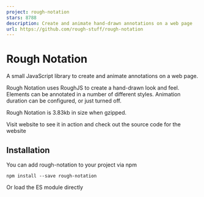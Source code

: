 ```yaml
---
project: rough-notation
stars: 8788
description: Create and animate hand-drawn annotations on a web page
url: https://github.com/rough-stuff/rough-notation
---
```


Rough Notation
==============

A small JavaScript library to create and animate annotations on a web page.

Rough Notation uses RoughJS to create a hand-drawn look and feel. Elements can be annotated in a number of different styles. Animation duration can be configured, or just turned off.

Rough Notation is 3.83kb in size when gzipped.

Visit website to see it in action and check out the source code for the website

Installation
------------

You can add rough-notation to your project via npm

```
npm install --save rough-notation
```

Or load the ES module directly

<script type\="module" src\="https://unpkg.com/rough-notation?module"\></script\>

Or load the IIFE version which created a `RoughNotation` object in your scope.

<script src\="https://unpkg.com/rough-notation/lib/rough-notation.iife.js"\></script\>

Usage
-----

Create an `annotation` object by passing the element to annotate, and a config to describe the annotation style. Once you have the annotation object, you can call `show()` on it to show the annotation

import { annotate } from 'rough-notation';
// Or using unpkg
// import { annotate } from 'https://unpkg.com/rough-notation?module';

const e \= document.querySelector('#myElement');
const annotation \= annotate(e, { type: 'underline' });
annotation.show();

_Note: This will add an SVG element as a sibling to the element, which may be troublesome in certain situations like in a `<table>`. You may want to create an inner `<span>` or `<div>` for the content to annotate._

Annotation Group
----------------

rough-notation provides a way to order the animation of annotations by creating an annotation-group. Pass the list of annotations to create a group. When show is called on the group, the annotations are animated in order.

import { annotate, annotationGroup } from 'rough-notation';

const a1 \= annotate(document.querySelector('#e1'), { type: 'underline' });
const a2 \= annotate(document.querySelector('#e3'), { type: 'box' });
const a3 \= annotate(document.querySelector('#e3'), { type: 'circle' });

const ag \= annotationGroup(\[a3, a1, a2\]);
ag.show();

Live examples
-------------

I have created some basic examples on Glitch for you to remix and play with the code:

Basic demo

Annotation group demo

Configuring the Annotation
--------------------------

When you create an annotation object, you pass in a config. The config only has one mandatory field, which is the `type` of the annotation. But you can configure the annotation in many ways.

#### type

This is a mandatory field. It sets the annotation style. Following are the list of supported annotation types:

-   **underline**: This style creates a sketchy underline below an element.
-   **box**: This style draws a box around the element.
-   **circle**: This style draws a circle around the element.
-   **highlight**: This style creates a highlight effect as if marked by a highlighter.
-   **strike-through**: This style draws horizontal lines through the element.
-   **crossed-off**: This style draws an 'X' across the element.
-   **bracket**: This style draws a bracket around an element, usually a paragraph of text. By default on the right side, but can be configured to any or all of _left, right, top, bottom_.

#### animate

Boolean property to turn on/off animation when annotating. Default value is `true`.

#### animationDuration

Duration of the animation in milliseconds. Default is `800ms`.

#### color

String value representing the color of the annotation sketch. Default value is `currentColor`.

#### strokeWidth

Width of the annotation strokes. Default value is `1`.

#### padding

Padding between the element and roughly where the annotation is drawn. Default value is `5` (in pixels). If you wish to specify different `top`, `left`, `right`, `bottom` paddings, you can set the value to an array akin to CSS style padding `[top, right, bottom, left]` or just `[top & bottom, left & right]`.

#### multiline

This property only applies to inline text. To annotate multiline text (each line separately), set this property to `true`.

#### iterations

By default annotations are drawn in two iterations, e.g. when underlining, drawing from left to right and then back from right to left. Setting this property can let you configure the number of iterations.

#### brackets

Value could be a string or an array of strings, each string being one of these values: **left, right, top, bottom**. When drawing a bracket, this configures which side(s) of the element to bracket. Default value is `right`.

#### rtl

By default annotations are drawn from left to right. To start with right to left, set this property to `true`.

Annotation Object
-----------------

When you call the `annotate` function, you get back an annotation object, which has the following methods:

#### isShowing(): boolean

Returns if the annotation is showing

#### show()

Draws the annotation. If the annotation is set to animate (default), it will animate the drawing. If called again, it will re-render the annotation, updating any size or location changes.

\*Note: to reanimate the annotation, call `hide()` and then `show()` again.

#### hide()

Hides the annotation if showing. This is not animated.

#### remove()

Unlinks the annotation from the element.

#### Updating styles

All the properties in the configuration are also exposed in this object. e.g. if you'd like to change the color, you can do that after the annotation has been drawn.

const e \= document.querySelector('#myElement');
const annotation \= annotate(e, { type: 'underline', color: 'red' });
annotation.show();
annotation.color \= 'green';

_Note: the type of the annotation cannot be changed. Create a new annotation for that._

Annotation Group Object
-----------------------

When you call the `annotationGroup` function, you get back an annotation group object, which has the following methods:

#### show()

Draws all the annotations in order. If the annotation is set to animate (default), it will animate the drawing.

#### hide()

Hides all the annotations if showing. This is not animated.

Wrappers
--------

Others have created handy Rough Notation wrappers for multiple libraries and frameworks:

-   React Rough Notation
-   Svelte Rough Notation
-   Vue Rough Notation
-   Web Component Rough Notation
-   Angular Rough Notation

Contributors
------------

### Financial Contributors

Become a financial contributor and help us sustain our community. \[Contribute\]

#### Individuals

#### Organizations

Support this project with your organization. Your logo will show up here with a link to your website. \[Contribute\]

